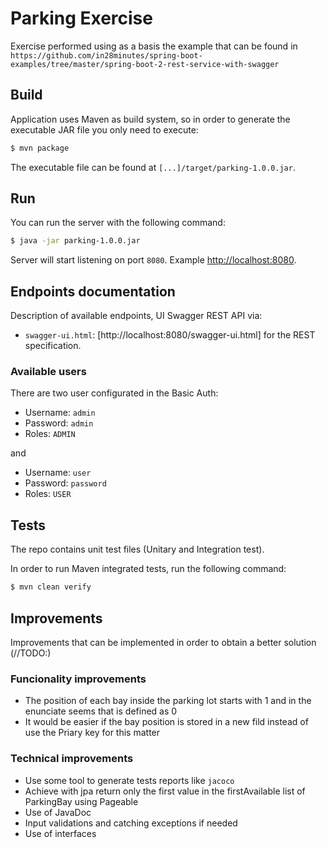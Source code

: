 # Parking Exercise

Exercise performed using as a basis the example that can be found in `https://github.com/in28minutes/spring-boot-examples/tree/master/spring-boot-2-rest-service-with-swagger`

## Build

Application uses Maven as build system, so in order to generate the executable JAR file you only need to execute:

```bash
$ mvn package
```

The executable file can be found at `[...]/target/parking-1.0.0.jar`.


## Run

You can run the server with the following command:

```bash
$ java -jar parking-1.0.0.jar
```

Server will start listening on port `8080`. Example [http://localhost:8080]().

## Endpoints documentation

Description of available endpoints, UI Swagger REST API via:

* `swagger-ui.html`: [http://localhost:8080/swagger-ui.html] for the REST specification.

### Available users

There are two user configurated in the Basic Auth:

* Username: `admin`
* Password: `admin`
* Roles: `ADMIN`

and 

* Username: `user`
* Password: `password`
* Roles: `USER`


## Tests

The repo contains unit test files (Unitary and Integration test). 

In order to run Maven integrated tests, run the following command:

```bash
$ mvn clean verify
```

## Improvements

Improvements that can be implemented in order to obtain a better solution (//TODO:)

### Funcionality improvements

* The position of each bay inside the parking lot starts with 1 and in the enunciate seems that is defined as 0
* It would be easier if the bay position is stored in a new fild instead of use the Priary key for this matter



### Technical improvements

* Use some tool to generate tests reports like `jacoco`
* Achieve with jpa return only the first value in the firstAvailable list of ParkingBay using Pageable
* Use of JavaDoc
* Input validations and catching exceptions if needed
* Use of interfaces


